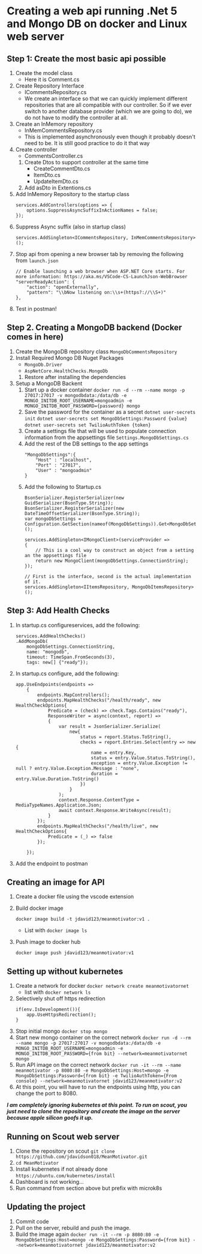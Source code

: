 # Creating a web api running .Net 5 and Mongo DB on docker and Linux web server

## Step 1: Create the most basic api possible
1. Create the model class
    * Here it is Comment.cs
2. Create Repository Interface
    * ICommentsRepository.cs
    * We create an interface so that we can quickly implement different repositories that are all compatible with our controller. So if we ever switch to another database provider (which we are going to do), we do not have to modify the controller at all.
3. Create an InMemory repository
    * InMemCommentsRepository.cs
    * This is implemented asynchronously even though it probably doesn't need to be. It is still good practice to do it that way
4. Create controller
    * CommentsController.cs
    1. Create Dtos to support controller at the same time
        * CreateCommentDto.cs
        * ItemDto.cs
        * UpdateItemDto.cs
    2. Add asDto in Extentions.cs
5. Add InMemory Repository to the startup class
    ```
    services.AddControllers(options => {
        options.SuppressAsyncSuffixInActionNames = false;
    });
    ```
6. Suppress Async suffix (also in startup class)
    ```
    services.AddSingleton<ICommentsRepository, InMemCommentsRepository>();
    ```
7. Stop api from opening a new browser tab by removing the following from ```launch.json```
    ```
    // Enable launching a web browser when ASP.NET Core starts. For more information: https://aka.ms/VSCode-CS-LaunchJson-WebBrowser
    "serverReadyAction": {
        "action": "openExternally",
        "pattern": "\\bNow listening on:\\s+(https?://\\S+)"
    },
    ```
8. Test in postman!

## Step 2. Creating a MongoDB backend (Docker comes in here)
1. Create the MongoDB repository class
    ```MongoDbCommentsRepository```
2. Install Required Mongo DB Nuget Packages
    * ```MongoDb.Driver```
    * ```AspNetCore.HealthChecks.MongoDb```
    1. Restore after installing the dependencies
3. Setup a MongoDB Backent
    1. Start up a docker container
        ```docker run -d --rm --name mongo -p 27017:27017 -v mongodbdata:/data/db -e MONGO_INITDB_ROOT_USERNAME=mongoadmin -e MONGO_INITDB_ROOT_PASSWORD={password} mongo```
    2.  Save the password for the container as a secret
        ```dotnet user-secrets init```
        ```dotnet user-secrets set MongoDbSettings:Password {value}``` 
        ```dotnet user-secrets set TwilioAuthToken {token}```
    3. Create a settings file that will be used to populate connection information from the appsettings file
        ```Settings.MongoDbSettings.cs```
    4. Add the rest of the DB settings to the app settings
        ```
        "MongoDbSettings":{
            "Host" : "localhost",
            "Port" : "27017",
            "User" : "mongoadmin"
        }
        ```
    5. Add the following to Startup.cs
        ```
        BsonSerializer.RegisterSerializer(new GuidSerializer(BsonType.String));
        BsonSerializer.RegisterSerializer(new DateTimeOffsetSerializer(BsonType.String));
        var mongoDbSettings = Configuration.GetSection(nameof(MongoDbSettings)).Get<MongoDbSettings>();

        services.AddSingleton<IMongoClient>(serviceProvider => 
        {
            // This is a cool way to construct an object from a setting an the appsettings file
            return new MongoClient(mongoDbSettings.ConnectionString);
        });
        
        // First is the interface, second is the actual implementation of it.
        services.AddSingleton<IItemsRepository, MongoDbItemsRepository>();
        ```

## Step 3: Add Health Checks

1. In startup.cs configureservices, add the following:
    ```
    services.AddHealthChecks()
    .AddMongoDb(
        mongoDbSettings.ConnectionString,
        name: "mongodb", 
        timeout: TimeSpan.FromSeconds(3),
        tags: new[] {"ready"});
    ```

2. In startup.cs configure, add the following:
    ```
    app.UseEndpoints(endpoints =>
        {
            endpoints.MapControllers();
            endpoints.MapHealthChecks("/health/ready", new HealthCheckOptions{
                Predicate = (check) => check.Tags.Contains("ready"),
                ResponseWriter = async(context, report) => 
                {
                    var result = JsonSerializer.Serialize(
                        new{
                            status = report.Status.ToString(),
                            checks = report.Entries.Select(entry => new {
                                name = entry.Key,
                                status = entry.Value.Status.ToString(),
                                exception = entry.Value.Exception != null ? entry.Value.Exception.Message : "none",
                                duration = entry.Value.Duration.ToString()
                            })
                        }
                    );
                    context.Response.ContentType = MediaTypeNames.Application.Json;
                    await context.Response.WriteAsync(result);
                }
            });
            endpoints.MapHealthChecks("/health/live", new HealthCheckOptions{
                Predicate = (_) => false
            });          

        });
    ```
3. Add the endpoint to postman

## Creating an image for API
1. Create a docker file using the vscode extension
2. Build docker image

    ```docker image build -t jdavid123/meanmotivator:v1 .```
    * List with ```docker image ls```
3. Push image to docker hub

    ```docker image push jdavid123/meanmotivator:v1```

## Setting up without kubernetes
1. Create a network for docker
    ```docker network create meanmotivatornet```
    * list with ```docker network ls```
2. Selectively shut off https redirection
    ```
    if(env.IsDevelopment()){
        app.UseHttpsRedirection();
    }
    ```
2. Stop initial mongo
    ```docker stop mongo```
3. Start new mongo container on the correct network
    ```docker run -d --rm --name mongo -p 27017:27017 -v mongodbdata:/data/db -e MONGO_INITDB_ROOT_USERNAME=mongoadmin -e MONGO_INITDB_ROOT_PASSWORD={from bit} --network=meanmotivatornet mongo```
4. Run API image on the correct network
```docker run -it --rm --name meanmotivator -p 8080:80 -e MongoDbSettings:Host=mongo -e MongoDbSettings:Password={from bit} -e TwilioAuthToken={From console} --network=meanmotivatornet jdavid123/meanmotivator:v2```
5. At this point, you will have to run the endpoints using http, you can change the port to 8080.

***I am completely ignoring kubernetes at this point. To run on scout, you just need to clone the repository and create the image on the server because apple silicon goofs it up.***
## Running on Scout web server
1. Clone the repository on scout
    ```git clone https://github.com/jdavidson018/MeanMotivator.git```
2. ```cd MeanMotivator```
3. Install kubernetes if not already done
    ```https://ubuntu.com/kubernetes/install```
4. Dashboard is not working...
5. Run command from section above but prefix with microk8s

## Updating the project
1. Commit code
2. Pull on the server, rebuild and push the image.
3. Build the image again
```docker run -it --rm -p 8080:80 -e MongoDbSettings:Host=mongo -e MongoDbSettings:Password={from bit} --network=meanmotivatornet jdavid123/meanmotivator:v2```